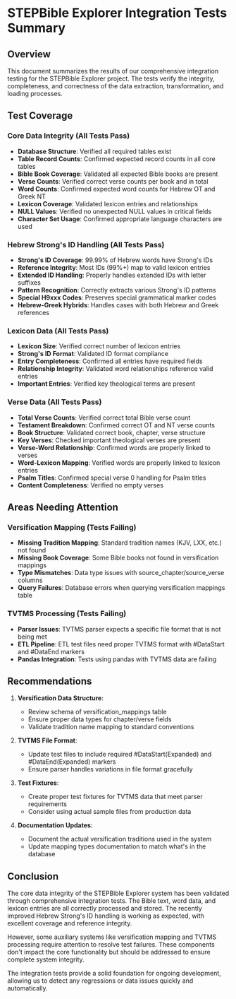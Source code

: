 # STEPBible Explorer Integration Tests Summary

## Overview
This document summarizes the results of our comprehensive integration testing for the STEPBible Explorer project. The tests verify the integrity, completeness, and correctness of the data extraction, transformation, and loading processes.

## Test Coverage

### Core Data Integrity (All Tests Pass)
- **Database Structure**: Verified all required tables exist
- **Table Record Counts**: Confirmed expected record counts in all core tables
- **Bible Book Coverage**: Validated all expected Bible books are present
- **Verse Counts**: Verified correct verse counts per book and in total
- **Word Counts**: Confirmed expected word counts for Hebrew OT and Greek NT
- **Lexicon Coverage**: Validated lexicon entries and relationships
- **NULL Values**: Verified no unexpected NULL values in critical fields
- **Character Set Usage**: Confirmed appropriate language characters are used

### Hebrew Strong's ID Handling (All Tests Pass)
- **Strong's ID Coverage**: 99.99% of Hebrew words have Strong's IDs
- **Reference Integrity**: Most IDs (99%+) map to valid lexicon entries
- **Extended ID Handling**: Properly handles extended IDs with letter suffixes
- **Pattern Recognition**: Correctly extracts various Strong's ID patterns
- **Special H9xxx Codes**: Preserves special grammatical marker codes
- **Hebrew-Greek Hybrids**: Handles cases with both Hebrew and Greek references

### Lexicon Data (All Tests Pass)
- **Lexicon Size**: Verified correct number of lexicon entries
- **Strong's ID Format**: Validated ID format compliance
- **Entry Completeness**: Confirmed all entries have required fields
- **Relationship Integrity**: Validated word relationships reference valid entries
- **Important Entries**: Verified key theological terms are present

### Verse Data (All Tests Pass)
- **Total Verse Counts**: Verified correct total Bible verse count
- **Testament Breakdown**: Confirmed correct OT and NT verse counts
- **Book Structure**: Validated correct book, chapter, verse structure
- **Key Verses**: Checked important theological verses are present
- **Verse-Word Relationship**: Confirmed words are properly linked to verses
- **Word-Lexicon Mapping**: Verified words are properly linked to lexicon entries
- **Psalm Titles**: Confirmed special verse 0 handling for Psalm titles
- **Content Completeness**: Verified no empty verses

## Areas Needing Attention

### Versification Mapping (Tests Failing)
- **Missing Tradition Mapping**: Standard tradition names (KJV, LXX, etc.) not found
- **Missing Book Coverage**: Some Bible books not found in versification mappings
- **Type Mismatches**: Data type issues with source_chapter/source_verse columns
- **Query Failures**: Database errors when querying versification mappings table

### TVTMS Processing (Tests Failing)
- **Parser Issues**: TVTMS parser expects a specific file format that is not being met
- **ETL Pipeline**: ETL test files need proper TVTMS format with #DataStart and #DataEnd markers
- **Pandas Integration**: Tests using pandas with TVTMS data are failing

## Recommendations

1. **Versification Data Structure**: 
   - Review schema of versification_mappings table
   - Ensure proper data types for chapter/verse fields
   - Validate tradition name mapping to standard conventions

2. **TVTMS File Format**: 
   - Update test files to include required #DataStart(Expanded) and #DataEnd(Expanded) markers
   - Ensure parser handles variations in file format gracefully

3. **Test Fixtures**: 
   - Create proper test fixtures for TVTMS data that meet parser requirements
   - Consider using actual sample files from production data

4. **Documentation Updates**:
   - Document the actual versification traditions used in the system
   - Update mapping types documentation to match what's in the database

## Conclusion
The core data integrity of the STEPBible Explorer system has been validated through comprehensive integration tests. The Bible text, word data, and lexicon entries are all correctly processed and stored. The recently improved Hebrew Strong's ID handling is working as expected, with excellent coverage and reference integrity.

However, some auxiliary systems like versification mapping and TVTMS processing require attention to resolve test failures. These components don't impact the core functionality but should be addressed to ensure complete system integrity.

The integration tests provide a solid foundation for ongoing development, allowing us to detect any regressions or data issues quickly and automatically. 